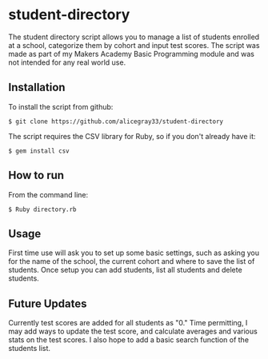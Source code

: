 # student-directory

The student directory script allows you to manage a list of students enrolled at a school, categorize them by cohort and input test scores. The script was made as part of my Makers Academy Basic Programming module and was not intended for any real world use. 

## Installation

To install the script from github:
```
$ git clone https://github.com/alicegray33/student-directory
```

The script requires the CSV library for Ruby, so if you don't already have it:
```
$ gem install csv
```

## How to run

From the command line:
```
$ Ruby directory.rb
```

## Usage

First time use will ask you to set up some basic settings, such as asking you for the name of the school, the current cohort and where to save the list of students. Once setup you can add students, list all students and delete students.

## Future Updates

Currently test scores are added for all students as "0." Time permitting, I may add ways to update the test score, and calculate averages and various stats on the test scores. I also hope to add a basic search function of the students list.
